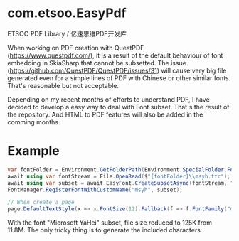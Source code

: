# com.etsoo.EasyPdf
ETSOO PDF Library / 亿速思维PDF开发库

When working on PDF creation with QuestPDF (https://www.questpdf.com/), it is a result of the default behaviour of font embedding in SkiaSharp that cannot be subsetted. The issue (https://github.com/QuestPDF/QuestPDF/issues/31) will cause very big file generated even for a simple lines of PDF with Chinese or other similar fonts. That's reasonable but not acceptable.

Depending on my recent months of efforts to understand PDF, I have decided to develop a easy way to deal with Font subset. That's the result of the repository. And HTML to PDF features will also be added in the comming months.

# Example

```csharp
var fontFolder = Environment.GetFolderPath(Environment.SpecialFolder.Fonts);
await using var fontStream = File.OpenRead($"{fontFolder}\\msyh.ttc");
await using var subset = await EasyFont.CreateSubsetAsync(fontStream, "青岛亿速思维网络科技有限公司");
FontManager.RegisterFontWithCustomName("msyh", subset);

// When create a page
page.DefaultTextStyle(x => x.FontSize(12).Fallback(f => f.FontFamily("msyh")));
```

With the font "Microsoft YaHei" subset, file size reduced to 125K from 11.8M. The only tricky thing is to generate the included characters.
